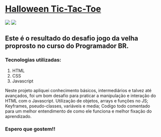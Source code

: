 <h1><a href="https://halloween-tic-tac-toe.vercel.app/">Halloween Tic-Tac-Toe</a></h1>

<img src='https://github.com/jonathan-sengel/curso-dev-web/blob/master/jogo-da-velha/media/mobile1.png'/> 
<img src='https://github.com/jonathan-sengel/curso-dev-web/blob/master/jogo-da-velha/media/mobile2.png' />


## Este é o resultado do desafio jogo da velha proprosto no curso do Programador BR.

### Tecnologias utilizadas:
1. HTML
2. CSS
3. Javascript

Neste projeto apliquei conhecimento básicos, intermediários e talvez até avançados, foi um bom desafio para praticar a manipulação e interação do HTML com o Javascript.
Utilização de objetos, arrays e funções no JS;
Keyframes, pseudo-classes, variáveis e media;
Codigo todo comentado para um melhor entendimento de como ele funciona e melhor fixação do aprendizado.

### Espero que gostem!!
